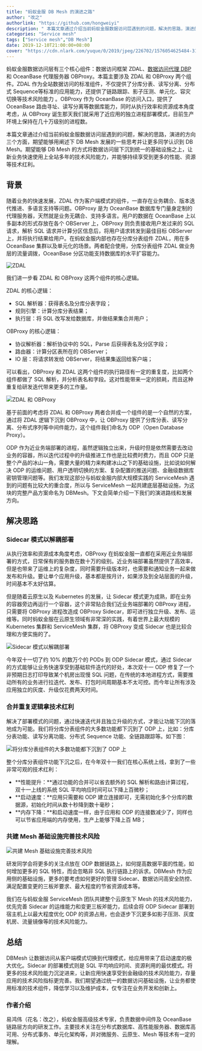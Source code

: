 ```yaml
---
title: "蚂蚁金服 DB Mesh 的演进之路"
author: "改之"
authorlink: "https://github.com/hongweiyi"
description: " 本篇文章通过介绍当前蚂蚁金服数据访问层遇到的问题，解决的思路，演进的方向三个方面，期望能够用阐述下 DB Mesh 发展的一些思考并让更多同学认识到 DB Mesh。"
categories: "Service mesh"
tags: ["Service mesh","DB Mesh"]
date: 2019-12-10T21:00:00+08:00
cover: "https://cdn.nlark.com/yuque/0/2019/jpeg/226702/1576054625484-31e903eb-08a5-4da6-8267-041b5dfaef8d.jpeg"
---
```


蚂蚁金服数据访问层有三个核心组件：数据访问框架 ZDAL、[数据访问代理 DBP](https://tech.antfin.com/docs/2/56297) 和 OceanBase 代理服务器 OBProxy。本篇主要涉及 ZDAL 和 OBProxy 两个组件。ZDAL 作为全站数据访问的标准组件，不仅提供了分库分表、读写分离、分布式 Sequence等标准的应用能力，还提供了链路跟踪、影子压测、单元化、容灾切换等技术风险能力 。OBProxy 作为 OceanBase 的访问入口，提供了 OceanBase 路由寻址、读写分离等数据库能力，同时从执行效率和资源成本角度考虑，从 OBProxy 诞生那天我们就采用了近应用的独立进程部署模式，目前生产环境上保持在几十万级别的进程数。

本篇文章通过介绍当前蚂蚁金服数据访问层遇到的问题，解决的思路，演进的方向三个方面，期望能够用阐述下 DB Mesh 发展的一些思考并让更多同学认识到 DB Mesh。期望能够 DB Mesh 的方式将数据访问层下沉到统一的基础设施之上，让新业务快速使用上全站多年的技术风险能力，并能够持续享受到更多的性能、资源等技术红利。

## 背景

随着业务的快速发展，ZDAL 作为客户端模式的组件，一直存在业务耦合、版本迭代推进、多语言支持等问题。OBProxy 是为 OceanBase 数据库专门量身定制的代理服务器，天然就是业务无耦合、支持多语言。用户的数据在 OceanBase 上以多副本的形式存放在各个 OBServer 上，OBProxy 则负责接收用户发过来的 SQL 请求，解析 SQL 请求并计算分区信息后，将用户请求转发到最佳目标 OBServer 上，并将执行结果给用户。在蚂蚁金服内部也存在分库分表组件 ZDAL，用在多 OceanBase 集群以及单元化的场景。两者配合使用，分库分表组件 ZDAL 做业务层的流量调拨，OceanBase 分区功能支持数据库的水平扩容能力。

![ZDAL](https://cdn.nlark.com/yuque/0/2019/png/226702/1575957783747-470d1f88-8ac1-4763-8c06-06513f02cf9c.png)

我们进一步看 ZDAL 和 OBProxy 这两个组件的核心逻辑。

ZDAL 的核心逻辑：

- SQL 解析器：获得表名及分库分表字段；
- 规则引擎：计算分库分表结果；
- 执行层：将 SQL 改写发给数据库，并做结果集合并用户；

OBProxy 的核心逻辑：

- 协议解析器：解析协议中的 SQL，Parse 后获得表名及分区字段；
- 路由器：计算分区表所在的 OBServer；
- IO 层：将请求转发给 OBServer，将结果集返回给客户端；

可以看出，OBProxy 和 ZDAL 这两个组件的执行路径有一定的重复度，比如两个组件都做了 SQL 解析，并分析表名和字段。这对性能带来一定的损耗，而且这种重复给研发迭代带来更多的工作量。

![ZDAL 和 OBProxy](https://cdn.nlark.com/yuque/0/2019/png/226702/1575957783679-9ecd666a-9df4-4299-b36f-b58e76d393d9.png)    

基于前面的考虑将 ZDAL 和 OBProxy 两者合并成一个组件的是一个自然的方案，通过将 ZDAL 逻辑下沉到 OBProxy 中，让 OBProxy 提供了分库分表、读写分离、分布式序列等中间件能力，这个组件我们命名为 ODP（Open Database Proxy）。

ODP 作为近业务端部署的进程，虽然逻辑独立出来，升级时但是依然需要去改动业务的容器，所以迭代过程中的升级推进工作也是比较费时费力，而且 ODP 只是整个产品的冰山一角，需要大量的精力来构建冰山之下的基础设施，比如说如何解决 ODP  的运维问题、用户透明切换的方案、复杂配置的推送问题、金融级数据库密钥管理问题等。我们发现这部分与蚂蚁金服内部大规模实践的 ServiceMesh 遇到的问题有比较大的重合度，所以与 ServiceMesh 一起共建底层基础设施，为这块的完整产品方案命名为 DBMesh。下文会简单介绍一下我们的演进路线和发展方向。

## 解决思路

### Sidecar 模式以解耦部署

从执行效率和资源成本角度考虑，OBProxy 在蚂蚁金服一直都在采用近业务端部署的方式，日常保有的服务数在数十万的级别。近业务端部署虽然提供了高效率，但是也带来了运维上的复杂度，同时需要升级版本时，也需要和通知业务一起来做发布和升级。要让单个应用升级，基本都是按月计，如果涉及到全站层面的升级，时间基本不太好估算。

但是随着云原生以及 Kubernetes 的发展，让 Sidecar 模式更为成熟，即在业务的容器旁边再运行一个容器，这个非常贴合我们近业务端部署的 OBProxy 进程，只需要将 OBProxy 进程改造成 OBProxy Sidecar，即可进行独立升级、发布、运维等。同时蚂蚁金服在云原生领域有非常深的实践，有着世界上最大规模的 Kubernetes 集群和 ServiceMesh 集群，将 OBProxy 变成 Sidecar 也是比较合理和方便实施的了。

![Sidecar 模式以解耦部署](https://cdn.nlark.com/yuque/0/2019/png/226702/1575957783704-627503ec-aecf-4029-921a-503858ed0800.png)

今年双十一切了约 10% 的数万个的 PODs 到 ODP Sidecar 模式，通过 Sidecar 的方式能够让业务快速享受到基础软件迭代的好处，本次双十一 ODP 修复了一个非预期日志打印导致某个机房出现慢 SQL 问题，在传统的本地进程方式，需要推动所有的业务进行拉迭代、发布、打包时间周期基本不太可控。而今年让所有涉及应用独立的灰度、升级仅花费两天时间。

### 合并重复逻辑拿技术红利

解决了部署模式的问题，通过快速迭代并且独立升级的方式，才能让功能下沉的落地成为可能。我们将分库分表组件的大多数功能都下沉到了 ODP 上，比如：分库分表功能、读写分离功能、分布式 Sequence 功能、全链路跟踪等。如下图：

![将分库分表组件的大多数功能都下沉到了 ODP 上](https://cdn.nlark.com/yuque/0/2019/png/226702/1575957783662-99a82553-b468-488b-838f-0a82302fa214.png)

整个分库分表组件功能下沉之后，在今年双十一我们在核心系统上线，拿到了一些非常可观的技术红利：

- **性能提升：**通过功能的合并可以省去额外的 SQL 解析和路由计算过程，双十一上线的系统 SQL 平均响应时间可以下降上百微秒；
- **启动速度：**应用只需要和 ODP 建立连接即可，无需初始化多个分库的数据源，初始化时间从数十秒降到数十毫秒；
- **内存下降：**和启动速度一样，由于应用和 ODP 的连接数减少了，同样也可以节省应用端的内存使用，生产上能够下降上百 MB；

### 共建 Mesh 基础设施完善技术风险

![共建 Mesh 基础设施完善技术风险](https://cdn.nlark.com/yuque/0/2019/png/226702/1575957783741-a073cce0-e931-4c0f-828f-c088626577cd.png)

研发同学会将更多的关注点放在 ODP 数据链路上，如何提高数据平面的性能，如何增加更多的 SQL 特性，而会忽略非 SQL 执行链路上的诉求。DBMesh 作为应用侧的基础设施，更多的要考虑如何更好的管理 Sidecar、数据访问高安全防控、满足配置变更的三板斧要求、最大程度的节省资源成本等。

我们在与蚂蚁金服 ServiceMesh 团队共建整个云原生下 Mesh 的技术风险能力，优先完善 Sidecar 的运维能力和变更三板斧能力，后续会将 ODP Sidecar 部署到宿主机上以最大程度优化 ODP 的资源占用，也会逐步下沉更多如影子压测、灰度机房、流量镜像等的技术风险能力。

## 总结

DBMesh 让数据访问从客户端模式切换到代理模式，给应用带来了启动速度的极大优化。Sidecar 的部署模式则是 SQL 平均响应时间、资源利用的最优模式。将更多的技术风险能力沉淀进来，让新应用快速享受到金融级的技术风险能力，存量应用的技术风险指标更完善。我们期望通过统一的数据访问基础设施，让业务都使用标准的技术组件，降低学习以及维护成本，仅专注在业务开发和创新上。

### 作者介绍

易鸿伟（花名：改之），蚂蚁金服高级技术专家，负责数据中间件及 OceanBase 链路层方向的研发工作。主要技术关注在分布式数据库、高性能服务器、数据库高可用、分布式事务、单元化架构等，并对微服务、云原生、Mesh 等技术有一定的理解。